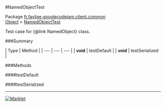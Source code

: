 #NamedObjectTest

Package [fr.faylixe.googlecodejam.client.common](README.md)<br>
[Object](../../../../java/langObject.md) > [NamedObjectTest](NamedObjectTest.md)

Test case for {@link NamedObject} class.

###Summary


| Type | Method |
| --- | --- | --- |
| **void** | testDefault |
| **void** | testSerialized |

###Methods

####testDefault


####testSerialized


---
[![Marklet](https://img.shields.io/badge/Generated%20by-Marklet-green.svg)](https://github.com/Faylixe/marklet)